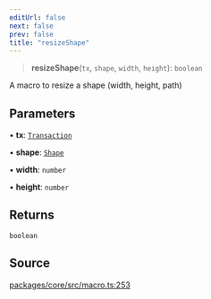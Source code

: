 ```yaml
---
editUrl: false
next: false
prev: false
title: "resizeShape"
---
```


> **resizeShape**(`tx`, `shape`, `width`, `height`): `boolean`

A macro to resize a shape (width, height, path)

## Parameters

• **tx**: [`Transaction`](/api-core/classes/transaction/)

• **shape**: [`Shape`](/api-core/classes/shape/)

• **width**: `number`

• **height**: `number`

## Returns

`boolean`

## Source

[packages/core/src/macro.ts:253](https://github.com/dgmjs/dgmjs/blob/main/packages/core/src/macro.ts#L253)
